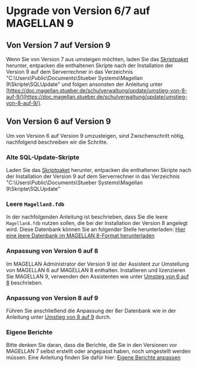 # Upgrade von Version 6/7 auf MAGELLAN 9

## Von Version 7 auf Version 9

Wenn Sie von Version 7 aus umsteigen möchten, laden Sie das [Skriptpaket](https://my.hidrive.com/lnk/gtypCW3w) herunter, entpacken die enthaltenen Skripte nach der Installation der Version 9 auf dem Serverrechner in das Verzeichnis "C:\Users\Public\Documents\Stueber Systems\Magellan 9\Skripte\SQLUpdate" und folgen ansonsten der Anleitung unter [https://doc.magellan.stueber.de/schulverwaltung/update/umstieg-von-8-auf-9/](https://doc.magellan.stueber.de/schulverwaltung/update/umstieg-von-8-auf-9/).

## Von Version 6 auf Version 9

Um von Version 6 auf Version 9 umzusteigen, sind Zwischenschritt nötig, nachfolgend beschreiben wir die Schritte.

### Alte SQL-Update-Skripte

Laden Sie das [Skriptpaket](https://my.hidrive.com/lnk/gtypCW3w) herunter, entpacken die enthaltenen Skripte nach der Installation der Version 9 auf dem Serverrechner in das Verzeichnis "C:\Users\Public\Documents\Stueber Systems\Magellan 9\Skripte\SQLUpdate"

### Leere `Magellan8.fdb`

In der nachfolgenden Anleitung ist beschrieben, dass Sie die leere `Magellan8.fdb` nutzen sollen, die bei der Installation der Version 8 angelegt wird. Diese Datenbank können Sie an folgender Stelle herunterladen: [Hier eine leere Datenbank im MAGELLAN 8-Format herunterladen](https://download.stueber.de/bin/de/assets/magellan/v8/database/MAGELLAN8.fdb)

### Anpassung von Version 6 auf 8

Im MAGELLAN Administrator der Version 9 ist der Assistent zur Umstellung von MAGELLAN 6 auf MAGELLAN 8 enthalten. Installieren und lizenzieren Sie MAGELLAN 9, verwenden den Assistenten wie unter [Umstieg von 6 auf 8](https://doc.magellan.stueber.de/schulverwaltung/update/umstieg-von-6-auf-8/) beschrieben.

### Anpassung von Version 8 auf 9

Führen Sie anschließend die Anpassung der 8er Datenbank wie in der Anleitung unter [Umstieg von 8 auf 9](https://doc.magellan.stueber.de/schulverwaltung/update/umstieg-von-8-auf-9/) durch. 

### Eigene Berichte

Bitte denken Sie daran, dass die Berichte, die Sie in den Versionen vor MAGELLAN 7 selbst erstellt oder angepasst haben, noch umgestellt werden müssen. Eine Anleitung finden Sie dafür hier: [Eigene Berichte anpassen](https://doc.magellan.stueber.de/schulverwaltung/update/berichte_anpassen/)